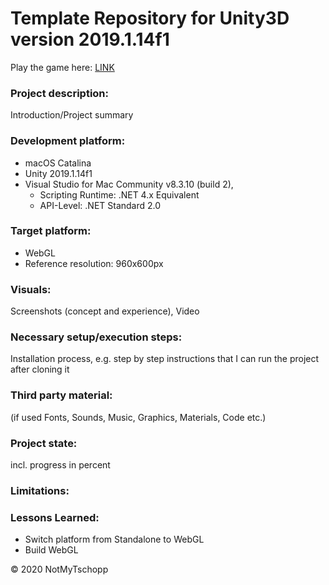 # Template Repository for Unity3D version 2019.1.14f1

Play the game here: [LINK](https://5ahmnm1920mtin-3h.github.io/inclass-webgl-vTschopp/)

### Project description: 
Introduction/Project summary 

### Development platform: 
* macOS Catalina
* Unity 2019.1.14f1
* Visual Studio for Mac Community v8.3.10 (build 2),
  * Scripting Runtime: .NET 4.x Equivalent
  * API-Level: .NET Standard 2.0

### Target platform: 
* WebGL
* Reference resolution: 960x600px

### Visuals: 
Screenshots (concept and experience), Video

### Necessary setup/execution steps: 
Installation process, e.g. step by step instructions that I can run the project after cloning it

### Third party material: 
(if used Fonts, Sounds, Music, Graphics, Materials, Code etc.)

### Project state: 
incl. progress in percent

### Limitations: 

### Lessons Learned:
* Switch platform from Standalone to WebGL
* Build WebGL

&copy; 2020 NotMyTschopp

